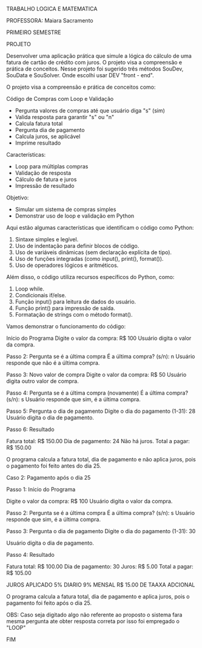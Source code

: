 
TRABALHO LOGICA E MATEMATICA 

PROFESSORA: Maiara Sacramento

PRIMEIRO SEMESTRE

PROJETO

Desenvolver uma aplicação prática que simule a lógica do cálculo de uma fatura de cartão de crédito com juros. O projeto visa a compreensão e prática de conceitos.
Nesse projeto foi sugerido três métodos SouDev, SouData e SouSolver. Onde escolhi usar DEV "front - end".

O projeto visa a compreensão e prática de conceitos como:

Código de Compras com Loop e Validação

- Pergunta valores de compras até que usuário diga "s" (sim)
- Valida resposta para garantir "s" ou "n"
- Calcula fatura total
- Pergunta dia de pagamento
- Calcula juros, se aplicável
- Imprime resultado

Características:

- Loop para múltiplas compras
- Validação de resposta
- Cálculo de fatura e juros
- Impressão de resultado

Objetivo:

- Simular um sistema de compras simples
- Demonstrar uso de loop e validação em Python

Aqui estão algumas características que identificam o código como Python:

1. Sintaxe simples e legível.
2. Uso de indentação para definir blocos de código.
3. Uso de variáveis dinâmicas (sem declaração explícita de tipo).
4. Uso de funções integradas (como input(), print(), format()).
5. Uso de operadores lógicos e aritméticos.

Além disso, o código utiliza recursos específicos do Python, como:

1. Loop while.
2. Condicionais if/else.
3. Função input() para leitura de dados do usuário.
4. Função print() para impressão de saída.
5. Formatação de strings com o método format().

Vamos demonstrar o funcionamento do código:

Início do Programa
Digite o valor da compra: R$ 100
Usuário digita o valor da compra.

Passo 2: Pergunta se é a última compra
É a última compra? (s/n): n
Usuário responde que não é a última compra.

Passo 3: Novo valor de compra
Digite o valor da compra: R$ 50
Usuário digita outro valor de compra.

Passo 4: Pergunta se é a última compra (novamente)
É a última compra? (s/n): s
Usuário responde que sim, é a última compra.

Passo 5: Pergunta o dia de pagamento
Digite o dia do pagamento (1-31): 28
Usuário digita o dia de pagamento.

Passo 6: Resultado

Fatura total: R$ 150.00
Dia de pagamento: 24
Não há juros.
Total a pagar: R$ 150.00

O programa calcula a fatura total, dia de pagamento e não aplica juros, pois o pagamento foi feito antes do dia 25.

Caso 2: Pagamento após o dia 25

Passo 1: Início do Programa

Digite o valor da compra: R$ 100
Usuário digita o valor da compra.

Passo 2: Pergunta se é a última compra
É a última compra? (s/n): s
Usuário responde que sim, é a última compra.

Passo 3: Pergunta o dia de pagamento
Digite o dia do pagamento (1-31): 30

Usuário digita o dia de pagamento.

Passo 4: Resultado

Fatura total: R$ 100.00
Dia de pagamento: 30
Juros: R$ 5.00
Total a pagar: R$ 105.00

JUROS APLICADO 
5% DIARIO
9% MENSAL
R$ 15.00 DE TAAXA ADCIONAL 

O programa calcula a fatura total, dia de pagamento e aplica juros, pois o pagamento foi feito após o dia 25.

OBS: Caso seja digitado algo não referente ao proposto o sistema fara mesma pergunta ate obter resposta correta por isso foi empregado o "LOOP"



 FIM

